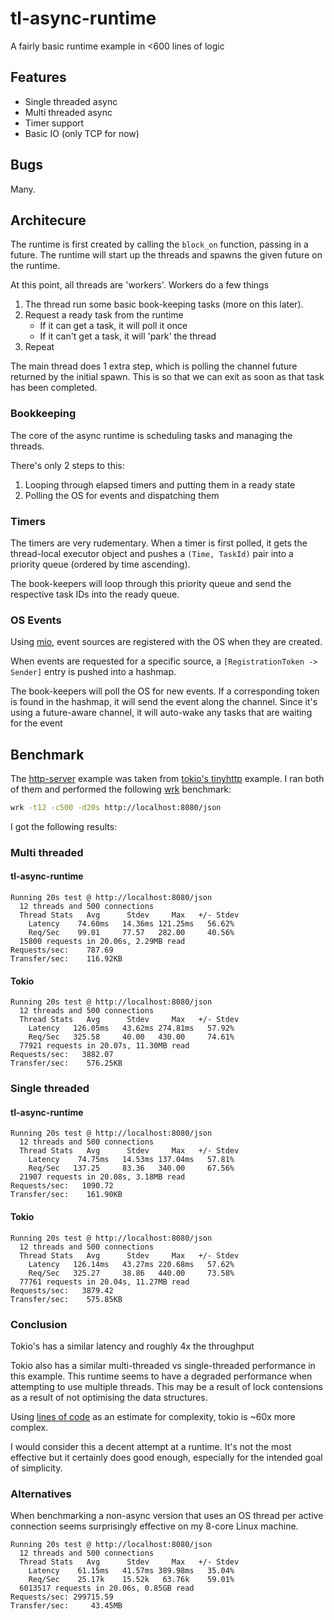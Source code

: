 # tl-async-runtime

A fairly basic runtime example in <600 lines of logic

## Features

* Single threaded async
* Multi threaded async
* Timer support
* Basic IO (only TCP for now)

## Bugs

Many.

## Architecure

The runtime is first created by calling the `block_on` function, passing in a future.
The runtime will start up the threads and spawns the given future on the runtime.

At this point, all threads are 'workers'. Workers do a few things

1. The thread run some basic book-keeping tasks (more on this later).
2. Request a ready task from the runtime
    * If it can get a task, it will poll it once
    * If it can't get a task, it will 'park' the thread
3. Repeat

The main thread does 1 extra step, which is polling the channel future returned by the initial spawn.
This is so that we can exit as soon as that task has been completed.

### Bookkeeping

The core of the async runtime is scheduling tasks and managing the threads.

There's only 2 steps to this:
1. Looping through elapsed timers and putting them in a ready state
2. Polling the OS for events and dispatching them

### Timers

The timers are very rudementary. When a timer is first polled, it
gets the thread-local executor object and pushes a `(Time, TaskId)` pair
into a priority queue (ordered by time ascending).

The book-keepers will loop through this priority queue and send the respective task IDs
into the ready queue.

### OS Events

Using [mio](https://crates.io/crates/mio), event sources are registered
with the OS when they are created.

When events are requested for a specific source, a `[RegistrationToken -> Sender]` entry is pushed into
a hashmap.

The book-keepers will poll the OS for new events. If a corresponding token is found in the hashmap,
it will send the event along the channel. Since it's using a future-aware channel, it will auto-wake
any tasks that are waiting for the event

## Benchmark

The [http-server](examples/http-server.rs) example was taken from [tokio's tinyhttp](https://github.com/tokio-rs/tokio/blob/e8ae65a697d04aa11d5587c45caf999cb3b7f36e/examples/tinyhttp.rs) example.
I ran both of them and performed the following [wrk](https://github.com/wg/wrk) benchmark:

```sh
wrk -t12 -c500 -d20s http://localhost:8080/json
```

I got the following results:

### Multi threaded

#### tl-async-runtime
```
Running 20s test @ http://localhost:8080/json
  12 threads and 500 connections
  Thread Stats   Avg      Stdev     Max   +/- Stdev
    Latency    74.60ms   14.36ms 121.25ms   56.62%
    Req/Sec    99.01     77.57   282.00     40.56%
  15800 requests in 20.06s, 2.29MB read
Requests/sec:    787.69
Transfer/sec:    116.92KB
```

#### Tokio
```
Running 20s test @ http://localhost:8080/json
  12 threads and 500 connections
  Thread Stats   Avg      Stdev     Max   +/- Stdev
    Latency   126.05ms   43.62ms 274.81ms   57.92%
    Req/Sec   325.58     40.00   430.00     74.61%
  77921 requests in 20.07s, 11.30MB read
Requests/sec:   3882.07
Transfer/sec:    576.25KB
```

### Single threaded

#### tl-async-runtime
```
Running 20s test @ http://localhost:8080/json
  12 threads and 500 connections
  Thread Stats   Avg      Stdev     Max   +/- Stdev
    Latency    74.75ms   14.53ms 137.04ms   57.81%
    Req/Sec   137.25     83.36   340.00     67.56%
  21907 requests in 20.08s, 3.18MB read
Requests/sec:   1090.72
Transfer/sec:    161.90KB
```

#### Tokio
```
Running 20s test @ http://localhost:8080/json
  12 threads and 500 connections
  Thread Stats   Avg      Stdev     Max   +/- Stdev
    Latency   126.14ms   43.27ms 220.68ms   57.62%
    Req/Sec   325.27     38.86   440.00     73.58%
  77761 requests in 20.04s, 11.27MB read
Requests/sec:   3879.42
Transfer/sec:    575.85KB
```

### Conclusion

Tokio's has a similar latency and roughly 4x the throughput

Tokio also has a similar multi-threaded vs single-threaded performance in this example.
This runtime seems to have a degraded performance when attempting to use multiple threads.
This may be a result of lock contensions as a result of not optimising the data structures.

Using [lines of code](https://gist.github.com/conradludgate/417ef86f1764b41606f400de247692bf) as an estimate for complexity, tokio is ~60x more complex.

I would consider this a decent attempt at a runtime. It's not the most effective but it certainly does good enough,
especially for the intended goal of simplicity.

### Alternatives

When benchmarking a non-async version that uses an OS thread per active connection seems surprisingly effective on my 8-core Linux machine.

```
Running 20s test @ http://localhost:8080/json
  12 threads and 500 connections
  Thread Stats   Avg      Stdev     Max   +/- Stdev
    Latency    61.15ms   41.57ms 389.98ms   35.04%
    Req/Sec    25.17k    15.52k   63.76k    59.01%
  6013517 requests in 20.06s, 0.85GB read
Requests/sec: 299715.59
Transfer/sec:     43.45MB
```
